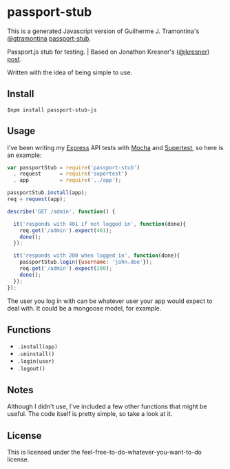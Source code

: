 # passport-stub

This is a generated Javascript version of Guilherme J. Tramontina's [@gtramontina](https://github.com/gtramontina) [passport-stub](https://github.com/gtramontina/passport-stub).

Passport.js stub for testing. | Based on Jonathon Kresner's ([@jkresner](https://github.com/jkresner)) [post](http://hackerpreneurialism.com/post/48344246498/node-js-testing-mocking-authenticated-passport-js).

Written with the idea of being simple to use.

## Install

`$npm install passport-stub-js`

## Usage
I've been writing my [Express](http://expressjs.com/) API tests with [Mocha](http://visionmedia.github.io/mocha/) and [Supertest](https://github.com/visionmedia/supertest), so here is an example:

```javascript
var passportStub = require('passport-stub')
  , request      = require('supertest')
  , app          = require('../app');

passportStub.install(app);
req = request(app);

describe('GET /admin', function() {

  it('responds with 401 if not logged in', function(done){
    req.get('/admin').expect(401);
    done();
  });

  it('responds with 200 when logged in', function(done){
    passportStub.login({username: 'john.doe'});
    req.get('/admin').expect(200);
    done();
  });
});
```
The user you log in with can be whatever user your app would expect to deal with. It could be a mongoose model, for example.

## Functions
 - `.install(app)`
 - `.uninstall()`
 - `.login(user)`
 - `.logout()`

## Notes
Although I didn't use, I've included a few other functions that might be useful. The code itself is pretty simple, so take a look at it.

## License
This is licensed under the feel-free-to-do-whatever-you-want-to-do license.
